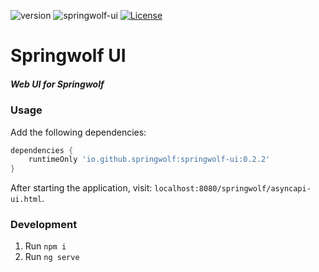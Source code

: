 ![version](https://img.shields.io/github/v/release/springwolf/springwolf-ui)
![springwolf-ui](https://github.com/springwolf/springwolf-ui/workflows/springwolf-ui/badge.svg)
[![License](https://img.shields.io/badge/License-Apache%202.0-blue.svg)](https://opensource.org/licenses/Apache-2.0)

# Springwolf UI
##### Web UI for Springwolf

### Usage
Add the following dependencies:

```groovy
dependencies {
    runtimeOnly 'io.github.springwolf:springwolf-ui:0.2.2'
}
```

After starting the application, visit: `localhost:8080/springwolf/asyncapi-ui.html`.

### Development
1. Run `npm i`
2. Run `ng serve`
